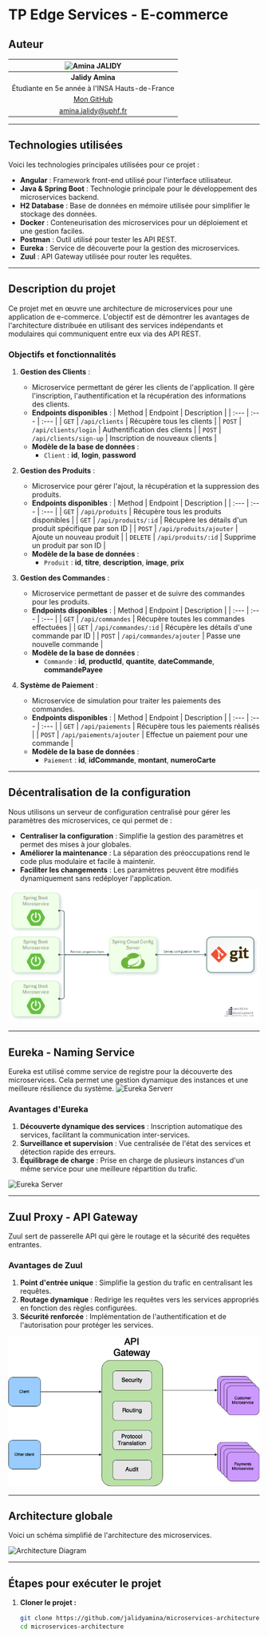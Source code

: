 # TP Edge Services - E-commerce 
## Auteur
| ![Amina JALIDY](https://avatars.githubusercontent.com/u/103306906?v=4)   |
| :--------------: |
| **Jalidy Amina** |
| Étudiante en 5e année à l'INSA Hauts-de-France |
| [Mon GitHub](https://github.com/jalidyamina) |
| amina.jalidy@uphf.fr|

---

## Technologies utilisées

Voici les technologies principales utilisées pour ce projet :

- **Angular** : Framework front-end utilisé pour l'interface utilisateur.
- **Java & Spring Boot** : Technologie principale pour le développement des microservices backend.
- **H2 Database** : Base de données en mémoire utilisée pour simplifier le stockage des données.
- **Docker** : Conteneurisation des microservices pour un déploiement et une gestion faciles.
- **Postman** : Outil utilisé pour tester les API REST.
- **Eureka** : Service de découverte pour la gestion des microservices.
- **Zuul** : API Gateway utilisée pour router les requêtes.

---

## Description du projet

Ce projet met en œuvre une architecture de microservices pour une application de e-commerce. L'objectif est de démontrer les avantages de l'architecture distribuée en utilisant des services indépendants et modulaires qui communiquent entre eux via des API REST.

### Objectifs et fonctionnalités

1. **Gestion des Clients** : 
   - Microservice permettant de gérer les clients de l'application. Il gère l'inscription, l'authentification et la récupération des informations des clients.
   - **Endpoints disponibles** :
     | Method | Endpoint | Description |
     | :--- | :--- | :--- |
     | `GET` | `/api/clients` | Récupère tous les clients |
     | `POST` | `/api/clients/login` | Authentification des clients |
     | `POST` | `/api/clients/sign-up` | Inscription de nouveaux clients |
   - **Modèle de la base de données** : 
     - `Client` : **id**, **login**, **password**

2. **Gestion des Produits** : 
   - Microservice pour gérer l'ajout, la récupération et la suppression des produits.
   - **Endpoints disponibles** :
     | Method | Endpoint | Description |
     | :--- | :--- | :--- |
     | `GET` | `/api/produits` | Récupère tous les produits disponibles |
     | `GET` | `/api/produits/:id` | Récupère les détails d'un produit spécifique par son ID |
     | `POST` | `/api/produits/ajouter` | Ajoute un nouveau produit |
     | `DELETE` | `/api/produits/:id` | Supprime un produit par son ID |
   - **Modèle de la base de données** : 
     - `Produit` : **id**, **titre**, **description**, **image**, **prix**

3. **Gestion des Commandes** : 
   - Microservice permettant de passer et de suivre des commandes pour les produits.
   - **Endpoints disponibles** :
     | Method | Endpoint | Description |
     | :--- | :--- | :--- |
     | `GET` | `/api/commandes` | Récupère toutes les commandes effectuées |
     | `GET` | `/api/commandes/:id` | Récupère les détails d'une commande par ID |
     | `POST` | `/api/commandes/ajouter` | Passe une nouvelle commande |
   - **Modèle de la base de données** : 
     - `Commande` : **id**, **productId**, **quantite**, **dateCommande**, **commandePayee**

4. **Système de Paiement** : 
   - Microservice de simulation pour traiter les paiements des commandes.
   - **Endpoints disponibles** :
     | Method | Endpoint | Description |
     | :--- | :--- | :--- |
     | `GET` | `/api/paiements` | Récupère tous les paiements réalisés |
     | `POST` | `/api/paiements/ajouter` | Effectue un paiement pour une commande |
   - **Modèle de la base de données** : 
     - `Paiement` : **id**, **idCommande**, **montant**, **numeroCarte**

---

## Décentralisation de la configuration

Nous utilisons un serveur de configuration centralisé pour gérer les paramètres des microservices, ce qui permet de :
- **Centraliser la configuration** : Simplifie la gestion des paramètres et permet des mises à jour globales.
- **Améliorer la maintenance** : La séparation des préoccupations rend le code plus modulaire et facile à maintenir.
- **Faciliter les changements** : Les paramètres peuvent être modifiés dynamiquement sans redéployer l'application.

![Décentralisation de la Configuration](images/spring-cloud-config-server.png)

---

## Eureka - Naming Service

Eureka est utilisé comme service de registre pour la découverte des microservices. Cela permet une gestion dynamique des instances et une meilleure résilience du système.
![Eureka Serverr](images/eurekaregister.png)

### Avantages d'Eureka
1. **Découverte dynamique des services** : Inscription automatique des services, facilitant la communication inter-services.
2. **Surveillance et supervision** : Vue centralisée de l'état des services et détection rapide des erreurs.
3. **Équilibrage de charge** : Prise en charge de plusieurs instances d'un même service pour une meilleure répartition du trafic.

![Eureka Server](images/architectureeureka.png)

---

## Zuul Proxy - API Gateway

Zuul sert de passerelle API qui gère le routage et la sécurité des requêtes entrantes.

### Avantages de Zuul
1. **Point d'entrée unique** : Simplifie la gestion du trafic en centralisant les requêtes.
2. **Routage dynamique** : Redirige les requêtes vers les services appropriés en fonction des règles configurées.
3. **Sécurité renforcée** : Implémentation de l'authentification et de l'autorisation pour protéger les services.

![Zuul API Gateway](images/zuul.png)

---

## Architecture globale

Voici un schéma simplifié de l'architecture des microservices.

![Architecture Diagram](images/archi-diagram.png)

---

## Étapes pour exécuter le projet

1. **Cloner le projet :**
   ```bash
   git clone https://github.com/jalidyamina/microservices-architecture.git
   cd microservices-architecture
